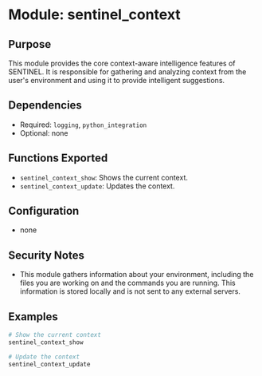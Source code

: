 # Module: sentinel_context

## Purpose
This module provides the core context-aware intelligence features of SENTINEL. It is responsible for gathering and analyzing context from the user's environment and using it to provide intelligent suggestions.

## Dependencies
- Required: `logging`, `python_integration`
- Optional: none

## Functions Exported
- `sentinel_context_show`: Shows the current context.
- `sentinel_context_update`: Updates the context.

## Configuration
- none

## Security Notes
- This module gathers information about your environment, including the files you are working on and the commands you are running. This information is stored locally and is not sent to any external servers.

## Examples
```bash
# Show the current context
sentinel_context_show

# Update the context
sentinel_context_update
```
